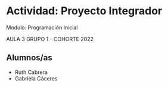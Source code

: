 # Actividad: Proyecto Integrador
Modulo: Programación Inicial

AULA 3 GRUPO 1  - COHORTE 2022


## Alumnos/as
- Ruth Cabrera
- Gabriela Cáceres



